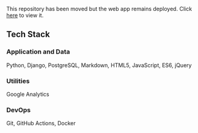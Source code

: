 This repository has been moved but the web app remains deployed. Click [here](https://fueledbyleroy.herokuapp.com) to view it.

## Tech Stack
### Application and Data
Python, Django, PostgreSQL, Markdown, HTML5, JavaScript, ES6, jQuery

### Utilities
Google Analytics

### DevOps
Git, GitHub Actions, Docker
